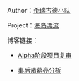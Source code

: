 Author：[歪瑞古德小队](https://www.cnblogs.com/misterchaos/p/12766888.html)

Project：[海岛漂流](https://www.cnblogs.com/misterchaos/p/12815587.html)



博客链接：

- [Alpha阶段项目复审](https://www.cnblogs.com/misterchaos/p/13108247.html)

- [事后诸葛亮分析](https://www.cnblogs.com/misterchaos/p/13109898.html)

  